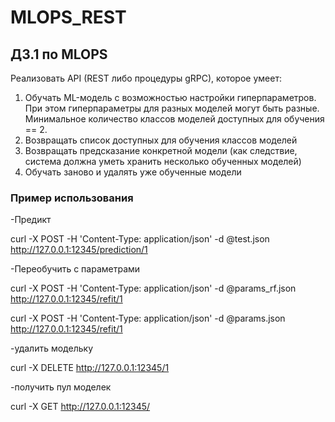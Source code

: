 # MLOPS_REST
## ДЗ.1 по MLOPS

Реализовать API (REST либо процедуры gRPC), которое умеет: 
1. Обучать ML-модель с возможностью настройки 
гиперпараметров. При этом гиперпараметры для разных 
моделей могут быть разные. Минимальное количество классов 
моделей доступных для обучения == 2. 
2. Возвращать список доступных для обучения классов моделей 
3. Возвращать предсказание конкретной модели (как следствие, 
система должна уметь хранить несколько обученных моделей) 
4. Обучать заново и удалять уже обученные модели


### Пример использования
-Предикт

curl -X POST -H 'Content-Type: application/json' -d @test.json http://127.0.0.1:12345/prediction/1

-Переобучить с параметрами

curl -X POST -H 'Content-Type: application/json' -d @params_rf.json http://127.0.0.1:12345/refit/1

curl -X POST -H 'Content-Type: application/json' -d @params.json http://127.0.0.1:12345/refit/1

-удалить модельку

curl -X DELETE http://127.0.0.1:12345/1

-получить пул моделек

curl -X GET http://127.0.0.1:12345/

